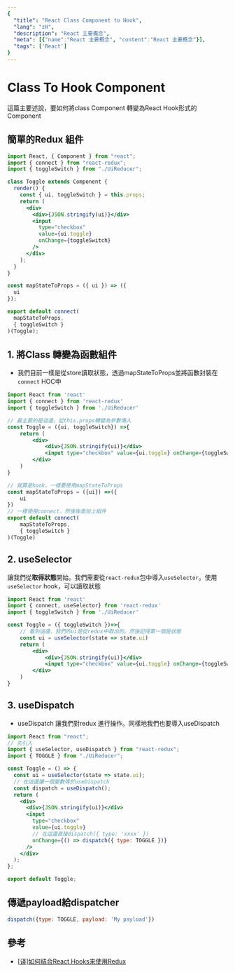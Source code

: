 ```yaml
---
{
  "title": "React Class Component to Hook",
  "lang": "zH",
  "description": "React 主要概念",
  "meta": [{"name":"React 主要概念", "content":"React 主要概念"}],
  "tags": ['React']
}
---
```

# Class To Hook Component
這篇主要述說，要如何將class Component 轉變為React Hook形式的Component
## 簡單的Redux 組件
```jsx
import React, { Component } from "react";
import { connect } from "react-redux";
import { toggleSwitch } from "./UiReducer";

class Toggle extends Component {
  render() {
    const { ui, toggleSwitch } = this.props;
    return (
      <div>
        <div>{JSON.stringify(ui)}</div>
        <input
          type="checkbox"
          value={ui.toggle}
          onChange={toggleSwitch}
        />
      </div>
    );
  }
}

const mapStateToProps = ({ ui }) => ({
  ui
});

export default connect(
  mapStateToProps,
  { toggleSwitch }
)(Toggle);

```
## 1. 將Class 轉變為函數組件
* 我們目前一樣是從store讀取狀態，透過mapStateToProps並將函數封裝在 `connect` HOC中
```jsx
import React from 'react'
import { connect } from 'react-redux'
import { toggleSwitch } from './UiReducer'

// 最主要的是這邊，從this.props轉變為參數傳入
const Toggle = ({ui, toggleSwitch}) =>{
    return (
        <div>
            <div>{JSON.stringify(ui)}</div>
            <input type="checkbox" value={ui.toggle} onChange={toggleSwitch}/>
        </div>
    )
}

// 就算是hook，一樣要使用mapStateToProps
const mapStateToProps = ({ui}) =>({
    ui
})
// 一樣使用connect，然後後面加上組件
export default connect(
    mapStateToProps,
    { toggleSwitch }
)(Toggle)
```

## 2. useSelector
讓我們從**取得狀態**開始。我們需要從`react-redux`包中導入`useSelector`。使用`useSelector` hook，可以讀取狀態
```jsx
import React from 'react'
import { connect, useSelector} from 'react-redux'
import { toggleSwitch } from './UiReducer'

const Toggle = ({ toggleSwitch })=>{
    // 看到這邊，我們的ui是從redux中取出的。然後記得第一個是狀態
    const ui = useSelector(state => state.ui)
    return (
        <div>
            <div>{JSON.stringify(ui)}</div>
            <input type="checkbox" value={ui.toggle} onChange={toggleSwitch} />
        </div>
    )
}
```

## 3. useDispatch
* useDispatch 讓我們對redux 進行操作。同樣地我們也要導入useDispatch
```jsx
import React from "react";
// 先引入
import { useSelector, useDispatch } from "react-redux";
import { TOGGLE } from "./UiReducer";

const Toggle = () => {
  const ui = useSelector(state => state.ui);
  // 在這邊讓一個變數等於useDispatch
  const dispatch = useDispatch();
  return (
    <div>
      <div>{JSON.stringify(ui)}</div>
      <input
        type="checkbox"
        value={ui.toggle}
        // 在這邊直接dispatch({ type: 'xxxx' })
        onChange={() => dispatch({ type: TOGGLE })}
      />
    </div>
  );
};

export default Toggle;
```

## 傳遞payload給dispatcher
```jsx
dispatch({type: TOGGLE, payload: 'My payload'})
```

## 參考
* [[译]如何结合React Hooks来使用Redux](https://juejin.cn/post/6844903955739197447)
